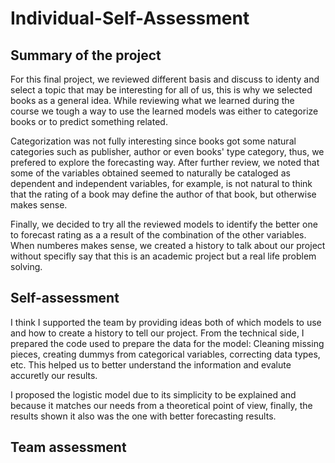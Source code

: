 # Individual-Self-Assessment

## Summary of the project

For this final project, we reviewed different basis and discuss to identy and select a topic that may be interesting for all of us, this is why we selected books as a general idea. While reviewing what we learned during the course we tough a way to use the learned models was either to categorize books or to predict something related. 

Categorization was not fully interesting since books got some natural categories such as publisher, author or even books' type category, thus, we prefered to explore the forecasting way. After further review, we noted that some of the variables obtained seemed to naturally be cataloged as dependent and independent variables, for example, is not natural to think that the rating of a book may define the author of that book, but otherwise makes sense. 

Finally, we decided to try all the reviewed models to identify the better one to forecast rating as a a result of the combination of the other variables. When numberes makes sense, we created a history to talk about our project without specifly say that this is an academic project but a real life problem solving.  

##  Self-assessment

I think I supported the team by providing ideas both of which models to use and how to create a history to tell our project. From the technical side, I prepared the code used to prepare the data for the model: Cleaning missing pieces, creating dummys from categorical variables, correcting data types, etc. This helped us to better understand the information and evalute accuretly our results.

I proposed the logistic model due to its simplicity to be explained and because it matches our needs from a theoretical point of view, finally, the results shown it also was the one with better forecasting results. 

## Team assessment
